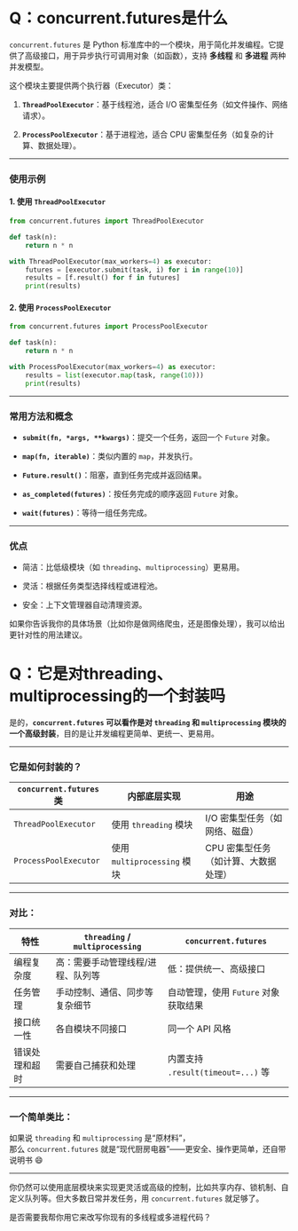 # Q：concurrent.futures是什么
`concurrent.futures` 是 Python 标准库中的一个模块，用于简化并发编程。它提供了高级接口，用于异步执行可调用对象（如函数），支持 **多线程** 和 **多进程** 两种并发模型。

这个模块主要提供两个执行器（Executor）类：

1. **`ThreadPoolExecutor`**：基于线程池，适合 I/O 密集型任务（如文件操作、网络请求）。
    
2. **`ProcessPoolExecutor`**：基于进程池，适合 CPU 密集型任务（如复杂的计算、数据处理）。
    

---

### 使用示例

#### 1. 使用 `ThreadPoolExecutor`

```python
from concurrent.futures import ThreadPoolExecutor

def task(n):
    return n * n

with ThreadPoolExecutor(max_workers=4) as executor:
    futures = [executor.submit(task, i) for i in range(10)]
    results = [f.result() for f in futures]
    print(results)
```

#### 2. 使用 `ProcessPoolExecutor`

```python
from concurrent.futures import ProcessPoolExecutor

def task(n):
    return n * n

with ProcessPoolExecutor(max_workers=4) as executor:
    results = list(executor.map(task, range(10)))
    print(results)
```

---

### 常用方法和概念

- **`submit(fn, *args, **kwargs)`**：提交一个任务，返回一个 `Future` 对象。
    
- **`map(fn, iterable)`**：类似内置的 `map`，并发执行。
    
- **`Future.result()`**：阻塞，直到任务完成并返回结果。
    
- **`as_completed(futures)`**：按任务完成的顺序返回 `Future` 对象。
    
- **`wait(futures)`**：等待一组任务完成。
    

---

### 优点

- 简洁：比低级模块（如 `threading`、`multiprocessing`）更易用。
    
- 灵活：根据任务类型选择线程或进程池。
    
- 安全：上下文管理器自动清理资源。
    

如果你告诉我你的具体场景（比如你是做网络爬虫，还是图像处理），我可以给出更针对性的用法建议。
# Q：它是对threading、multiprocessing的一个封装吗
是的，**`concurrent.futures` 可以看作是对 `threading` 和 `multiprocessing` 模块的一个高级封装**，目的是让并发编程更简单、更统一、更易用。

---

### 它是如何封装的？

|`concurrent.futures` 类|内部底层实现|用途|
|---|---|---|
|`ThreadPoolExecutor`|使用 `threading` 模块|I/O 密集型任务（如网络、磁盘）|
|`ProcessPoolExecutor`|使用 `multiprocessing` 模块|CPU 密集型任务（如计算、大数据处理）|

---

### 对比：

|特性|`threading` / `multiprocessing`|`concurrent.futures`|
|---|---|---|
|编程复杂度|高：需要手动管理线程/进程、队列等|低：提供统一、高级接口|
|任务管理|手动控制、通信、同步等复杂细节|自动管理，使用 `Future` 对象获取结果|
|接口统一性|各自模块不同接口|同一个 API 风格|
|错误处理和超时|需要自己捕获和处理|内置支持 `.result(timeout=...)` 等|

---

### 一个简单类比：

如果说 `threading` 和 `multiprocessing` 是“原材料”，  
那么 `concurrent.futures` 就是“现代厨房电器”——更安全、操作更简单，还自带说明书 😄

---

你仍然可以使用底层模块来实现更灵活或高级的控制，比如共享内存、锁机制、自定义队列等。但大多数日常并发任务，用 `concurrent.futures` 就足够了。

是否需要我帮你用它来改写你现有的多线程或多进程代码？